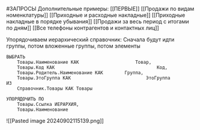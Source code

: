 #ЗАПРОСЫ
Дополнительные примеры:
[[ПЕРВЫЕ]]
[[Продажи по видам номенклатуры]]
[[Приходные и расходные накладные]]
[[Приходные накладные в порядке убывания]]
[[Продажи за весь период с итогами по дням]]
[[Все телефоны контрагентов и контактных лиц]]

Упорядочиваем иерархический справочник:
Сначала будут идти группы, потом вложенные группы, потом элементы
```bsl
ВЫБРАТЬ
	Товары.Наименование КАК						Товар,
	Товары.Код КАК										Код,
	Товары.Родитель.Наименование КАК		Группа,
	Товары.ЭтоГруппа КАК							ЭтоГруппа
ИЗ
	Справочник.Товары КАК Товары

УПОРЯДОЧИТЬ ПО
	Товары.Ссылка ИЕРАРХИЯ,
	Товары.Наименование
```
![[Pasted image 20240902115139.png]]